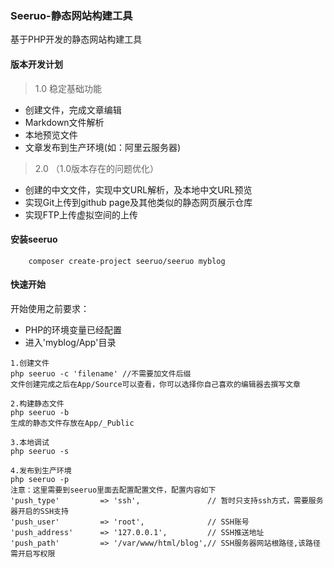 ### Seeruo-静态网站构建工具

基于PHP开发的静态网站构建工具

#### 版本开发计划
> 1.0 稳定基础功能
* 创建文件，完成文章编辑
* Markdown文件解析
* 本地预览文件
* 文章发布到生产环境(如：阿里云服务器)
> 2.0 （1.0版本存在的问题优化）
* 创建的中文文件，实现中文URL解析，及本地中文URL预览
* 实现Git上传到github page及其他类似的静态网页展示仓库
* 实现FTP上传虚拟空间的上传

#### 安装seeruo
```
	composer create-project seeruo/seeruo myblog
```

#### 快速开始
开始使用之前要求：
* PHP的环境变量已经配置
* 进入'myblog/App'目录
```
1.创建文件
php seeruo -c 'filename' //不需要加文件后缀
文件创建完成之后在App/Source可以查看，你可以选择你自己喜欢的编辑器去撰写文章

2.构建静态文件
php seeruo -b
生成的静态文件存放在App/_Public

3.本地调试
php seeruo -s

4.发布到生产环境
php seeruo -p
注意：这里需要到seeruo里面去配置配置文件，配置内容如下
'push_type'         => 'ssh',               // 暂时只支持ssh方式，需要服务器开启的SSH支持
'push_user'         => 'root',              // SSH账号
'push_address'      => '127.0.0.1',     	// SSH推送地址
'push_path'         => '/var/www/html/blog',// SSH服务器网站根路径,该路径需开启写权限
```
